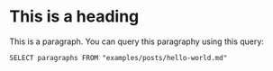 # This is a heading

This is a paragraph. You can query this paragraphy using this query:

```markdownql
SELECT paragraphs FROM "examples/posts/hello-world.md"
```

